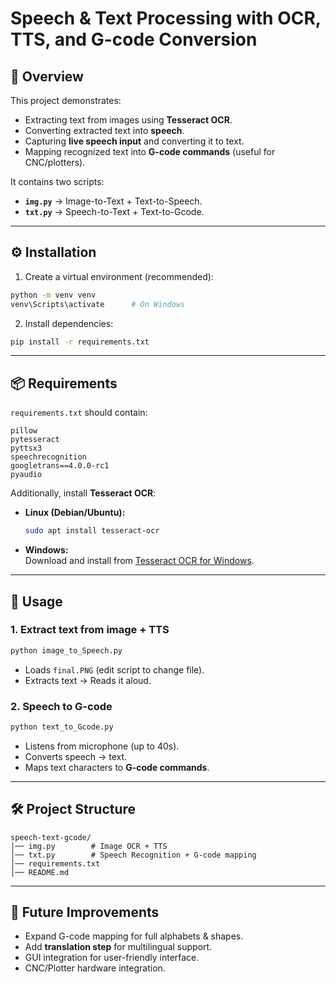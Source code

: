 # Speech & Text Processing with OCR, TTS, and G-code Conversion  

## 📌 Overview  
This project demonstrates:  
- Extracting text from images using **Tesseract OCR**.  
- Converting extracted text into **speech**.  
- Capturing **live speech input** and converting it to text.  
- Mapping recognized text into **G-code commands** (useful for CNC/plotters).  

It contains two scripts:  
- **`img.py`** → Image-to-Text + Text-to-Speech.  
- **`txt.py`** → Speech-to-Text + Text-to-Gcode.  

---

## ⚙️ Installation  

1. Create a virtual environment (recommended):  
```bash
python -m venv venv
venv\Scripts\activate      # On Windows
```

2. Install dependencies:  
```bash
pip install -r requirements.txt
```

---

## 📦 Requirements  

`requirements.txt` should contain:  
```
pillow
pytesseract
pyttsx3
speechrecognition
googletrans==4.0.0-rc1
pyaudio
```

Additionally, install **Tesseract OCR**:  

- **Linux (Debian/Ubuntu):**  
  ```bash
  sudo apt install tesseract-ocr
  ```
- **Windows:**  
  Download and install from [Tesseract OCR for Windows](https://github.com/UB-Mannheim/tesseract/wiki).  

---

## 🚀 Usage  

### 1. Extract text from image + TTS  
```bash
python image_to_Speech.py
```
- Loads `final.PNG` (edit script to change file).  
- Extracts text → Reads it aloud.  

### 2. Speech to G-code  
```bash
python text_to_Gcode.py
```
- Listens from microphone (up to 40s).  
- Converts speech → text.  
- Maps text characters to **G-code commands**.  

---

## 🛠️ Project Structure  
```
speech-text-gcode/
│── img.py        # Image OCR + TTS
│── txt.py        # Speech Recognition + G-code mapping
│── requirements.txt
│── README.md
```

---

## 🔮 Future Improvements  
- Expand G-code mapping for full alphabets & shapes.  
- Add **translation step** for multilingual support.  
- GUI integration for user-friendly interface.  
- CNC/Plotter hardware integration.  


